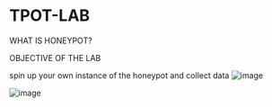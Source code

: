 # TPOT-LAB

WHAT IS HONEYPOT?

OBJECTIVE OF THE LAB

spin up your own instance of the honeypot and collect data 
![image](https://github.com/user-attachments/assets/d01d9c69-95b0-4d94-bfa3-3669d1cce9a4)

![image](https://github.com/user-attachments/assets/f1fb1d48-e08d-471d-923a-225ba1ceab41)
